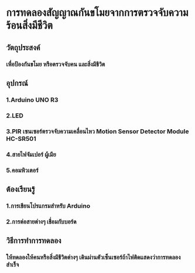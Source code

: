 # การทดลองสัญญาณกันขโมยจากการตรวจจับความร้อนสิ่งมีชีวิต 
## วัตถุประสงค์
### เพื่อป้องกันขโมย หรือตรวจจับคน และสิ่งมีชีวิต
## อุปกรณ์
### 1.Arduino UNO R3
### 2.LED
### 3.PIR เซนเซอร์ตรวจจับความเคลื่อนไหว Motion Sensor Detector Module HC-SR501
### 4.สายไฟจัมเปอร์ ผู้เมีย
### 5.คอมพิวเตอร์
## ต้องเรียนรู้
### 1.การเขียนโปรแกรมสำหรับ Arduino
### 2.การต่อสายต่างๆ เชื่อมกับบอร์ด
## วิธีการทำการทดลอง
### ให้ทดลองให้คนหรือสิ่งมีชีวิตต่างๆ เดินผ่านตัวเซ็นเซอร์ถ้าไฟติดแสดงว่าการทดลองสำเร็จ
